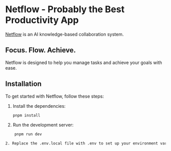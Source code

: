 # Netflow - Probably the Best Productivity App

[Netflow](#) is an AI knowledge-based collaboration system.

## Focus. Flow. Achieve.
Netflow is designed to help you manage tasks and achieve your goals with ease.

## Installation

To get started with Netflow, follow these steps:

1. Install the dependencies:
   ```bash
   pnpm install

2. Run the development server:
```bash
    pnpm run dev

2. Replace the .env.local file with .env to set up your environment variables.